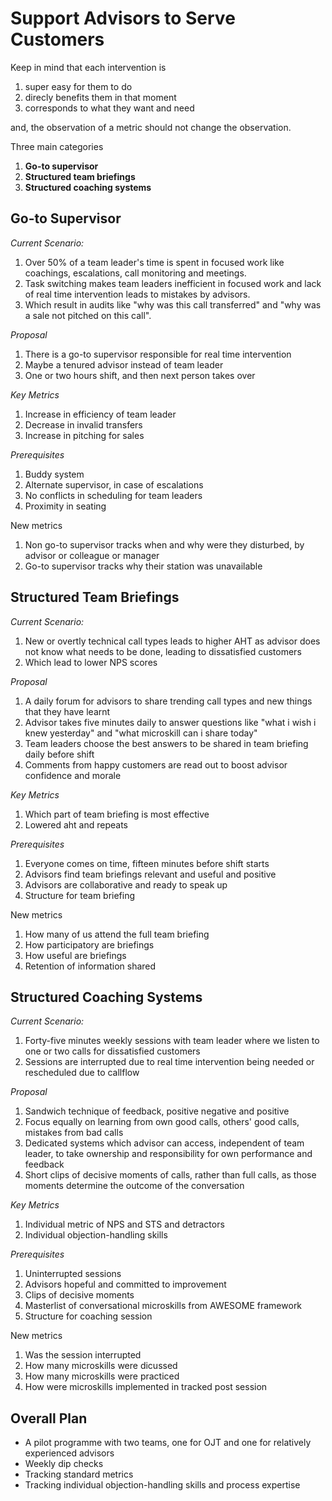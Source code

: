 # Support Advisors to Serve Customers

Keep in mind that each intervention is
1. super easy for them to do
2. direcly benefits them in that moment
3. corresponds to what they want and need

and, the observation of a metric should not change the observation.


Three main categories
1.	**Go-to supervisor**
2.	**Structured team briefings**
3.	**Structured coaching systems**


## Go-to Supervisor
*Current Scenario:* 
1.	Over 50% of a team leader's time is spent in focused work like coachings, escalations, call monitoring and meetings. 
2.	Task switching makes team leaders inefficient in focused work and lack of real time intervention leads to mistakes by advisors. 
3.	Which result in audits like "why was this call transferred" and "why was a sale not pitched on this call".

*Proposal*
1.	There is a go-to supervisor responsible for real time intervention
2.	Maybe a tenured advisor instead of team leader
3.	One or two hours shift, and then next person takes over

*Key Metrics*
1.	Increase in efficiency of team leader
2.	Decrease in invalid transfers
3.	Increase in pitching for sales

*Prerequisites*
1. Buddy system
2. Alternate supervisor, in case of escalations
3. No conflicts in scheduling for team leaders
4. Proximity in seating

New metrics
1. Non go-to supervisor tracks when and why were they disturbed, by advisor or colleague or manager
2. Go-to supervisor tracks why their station was unavailable

## Structured Team Briefings
*Current Scenario:* 
1.	New or overtly technical call types leads to higher AHT as advisor does not know what needs to be done, leading to dissatisfied customers
2.	Which lead to lower NPS scores

*Proposal*
1.	A daily forum for advisors to share trending call types and new things that they have learnt
2.	Advisor takes five minutes daily to answer questions like "what i wish i knew yesterday" and "what microskill can i share today"
3.	Team leaders choose the best answers to be shared in team briefing daily before shift
4.	Comments from happy customers are read out to boost advisor confidence and morale

*Key Metrics*
1.	Which part of team briefing is most effective
2.	Lowered aht and repeats

*Prerequisites*
1. Everyone comes on time, fifteen minutes before shift starts
2. Advisors find team briefings relevant and useful and positive
3. Advisors are collaborative and ready to speak up
4. Structure for team briefing

New metrics
1. How many of us attend the full team briefing
2. How participatory are briefings
3. How useful are briefings
4. Retention of information shared

## Structured Coaching Systems
*Current Scenario:* 
1.	Forty-five minutes weekly sessions with team leader where we listen to one or two calls for dissatisfied customers
2.	Sessions are interrupted due to real time intervention being needed or rescheduled due to callflow

*Proposal*
1.	Sandwich technique of feedback, positive negative and positive
2.	Focus equally on learning from own good calls, others' good calls, mistakes from bad calls
3.	Dedicated systems which advisor can access, independent of team leader, to take ownership and responsibility for own performance and feedback
4.	Short clips of decisive moments of calls, rather than full calls, as those moments determine the outcome of the conversation

*Key Metrics*
1.	Individual metric of NPS and STS and detractors
2.	Individual objection-handling skills

*Prerequisites*
1. Uninterrupted sessions
2. Advisors hopeful and committed to improvement
3. Clips of decisive moments
4. Masterlist of conversational microskills from AWESOME framework
5. Structure for coaching session

New metrics
1. Was the session interrupted
2. How many microskills were dicussed
3. How many microskills were practiced
4. How were microskills implemented in tracked post session

## Overall Plan
-	A pilot programme with two teams, one for OJT and one for relatively experienced advisors
-	Weekly dip checks 
-	Tracking standard metrics
-	Tracking individual objection-handling skills and process expertise
